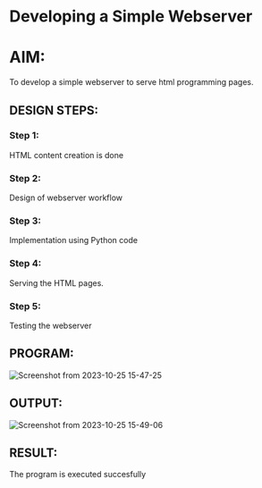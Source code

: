# Developing a Simple Webserver

# AIM:

To develop a simple webserver to serve html programming pages.

## DESIGN STEPS:

### Step 1:

HTML content creation is done

### Step 2:

Design of webserver workflow

### Step 3:

Implementation using Python code

### Step 4:

Serving the HTML pages.

### Step 5:

Testing the webserver

## PROGRAM:
![Screenshot from 2023-10-25 15-47-25](https://github.com/gowriganeshns/webserver/assets/101335832/b89c1f4b-beaf-4556-baed-85d7bac09dbc)

## OUTPUT:
![Screenshot from 2023-10-25 15-49-06](https://github.com/gowriganeshns/webserver/assets/101335832/f1213a1a-b31c-426d-8ab5-ad7372e7cf21)


## RESULT:
The program is executed succesfully
